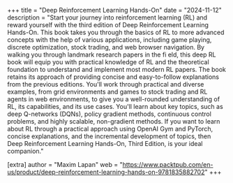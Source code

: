 +++
title = "Deep Reinforcement Learning Hands-On"
date = "2024-11-12"
description = "Start your journey into reinforcement learning (RL) and reward yourself with the third edition of Deep Reinforcement Learning Hands-On. This book takes you through the basics of RL to more advanced concepts with the help of various applications, including game playing, discrete optimization, stock trading, and web browser navigation. By walking you through landmark research papers in the fi eld, this deep RL book will equip you with practical knowledge of RL and the theoretical foundation to understand and implement most modern RL papers. The book retains its approach of providing concise and easy-to-follow explanations from the previous editions. You'll work through practical and diverse examples, from grid environments and games to stock trading and RL agents in web environments, to give you a well-rounded understanding of RL, its capabilities, and its use cases. You'll learn about key topics, such as deep Q-networks (DQNs), policy gradient methods, continuous control problems, and highly scalable, non-gradient methods. If you want to learn about RL through a practical approach using OpenAI Gym and PyTorch, concise explanations, and the incremental development of topics, then Deep Reinforcement Learning Hands-On, Third Edition, is your ideal companion."

[extra]
author = "Maxim Lapan"
web = "https://www.packtpub.com/en-us/product/deep-reinforcement-learning-hands-on-9781835882702"
+++
